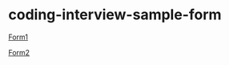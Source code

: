 # coding-interview-sample-form

[Form1](https://akira-matsumoto-ss.github.io/coding-interview-sample-form/form1.html)

[Form2](https://akira-matsumoto-ss.github.io/coding-interview-sample-form/form2.html)
